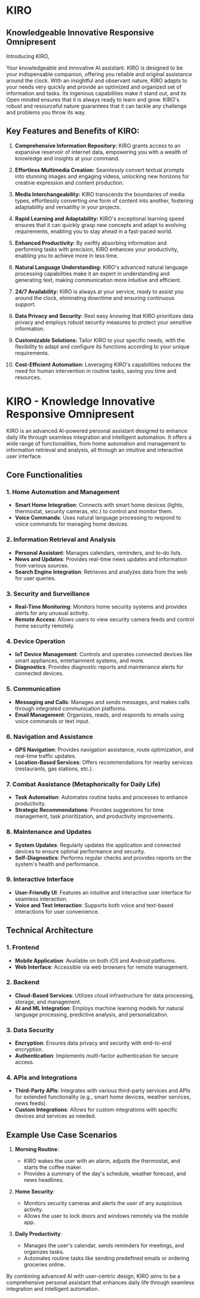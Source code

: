 

# KIRO



## Knowledgeable Innovative Responsive Omnipresent

Introducing KIRO,

Your knowledgeable and innovative AI assistant. KIRO is designed to be your indispensable companion, offering you reliable and original assistance around the clock. With an insightful and observant nature, KIRO adapts to your needs very quickly and provide an optimized and organized set of information and tasks. Its ingenious capabilities make it stand out, and its Open minded ensures that it is always ready to learn and grow. KIRO's robust and resourceful nature guarantees that it can tackle any challenge and problems you throw its way.


## Key Features and Benefits of KIRO:

1. **Comprehensive Information Repository:** KIRO grants access to an expansive reservoir of internet data, empowering you with a wealth of knowledge and insights at your command.

2. **Effortless Multimedia Creation:** Seamlessly convert textual prompts into stunning images and engaging videos, unlocking new horizons for creative expression and content production.

3. **Media Interchangeability:** KIRO transcends the boundaries of media types, effortlessly converting one form of content into another, fostering adaptability and versatility in your projects.

4. **Rapid Learning and Adaptability:** KIRO's exceptional learning speed ensures that it can quickly grasp new concepts and adapt to evolving requirements, enabling you to stay ahead in a fast-paced world.

5. **Enhanced Productivity:** By swiftly absorbing information and performing tasks with precision, KIRO enhances your productivity, enabling you to achieve more in less time.

6. **Natural Language Understanding:** KIRO's advanced natural language processing capabilities make it an expert in understanding and generating text, making communication more intuitive and efficient.

7. **24/7 Availability:** KIRO is always at your service, ready to assist you around the clock, eliminating downtime and ensuring continuous support.

8. **Data Privacy and Security:** Rest easy knowing that KIRO prioritizes data privacy and employs robust security measures to protect your sensitive information.

9. **Customizable Solutions:** Tailor KIRO to your specific needs, with the flexibility to adapt and configure its functions according to your unique requirements.

10. **Cost-Efficient Automation:** Leveraging KIRO's capabilities reduces the need for human intervention in routine tasks, saving you time and resources.

# KIRO - Knowledge Innovative Responsive Omnipresent

KIRO is an advanced AI-powered personal assistant designed to enhance daily life through seamless integration and intelligent automation. It offers a wide range of functionalities, from home automation and management to information retrieval and analysis, all through an intuitive and interactive user interface.

## Core Functionalities

### 1. Home Automation and Management
- **Smart Home Integration**: Connects with smart home devices (lights, thermostat, security cameras, etc.) to control and monitor them.
- **Voice Commands**: Uses natural language processing to respond to voice commands for managing home devices.

### 2. Information Retrieval and Analysis
- **Personal Assistant**: Manages calendars, reminders, and to-do lists.
- **News and Updates**: Provides real-time news updates and information from various sources.
- **Search Engine Integration**: Retrieves and analyzes data from the web for user queries.

### 3. Security and Surveillance
- **Real-Time Monitoring**: Monitors home security systems and provides alerts for any unusual activity.
- **Remote Access**: Allows users to view security camera feeds and control home security remotely.

### 4. Device Operation
- **IoT Device Management**: Controls and operates connected devices like smart appliances, entertainment systems, and more.
- **Diagnostics**: Provides diagnostic reports and maintenance alerts for connected devices.

### 5. Communication
- **Messaging and Calls**: Manages and sends messages, and makes calls through integrated communication platforms.
- **Email Management**: Organizes, reads, and responds to emails using voice commands or text input.

### 6. Navigation and Assistance
- **GPS Navigation**: Provides navigation assistance, route optimization, and real-time traffic updates.
- **Location-Based Services**: Offers recommendations for nearby services (restaurants, gas stations, etc.).

### 7. Combat Assistance (Metaphorically for Daily Life)
- **Task Automation**: Automates routine tasks and processes to enhance productivity.
- **Strategic Recommendations**: Provides suggestions for time management, task prioritization, and productivity improvements.

### 8. Maintenance and Updates
- **System Updates**: Regularly updates the application and connected devices to ensure optimal performance and security.
- **Self-Diagnostics**: Performs regular checks and provides reports on the system's health and performance.

### 9. Interactive Interface
- **User-Friendly UI**: Features an intuitive and interactive user interface for seamless interaction.
- **Voice and Text Interaction**: Supports both voice and text-based interactions for user convenience.

## Technical Architecture

### 1. Frontend
- **Mobile Application**: Available on both iOS and Android platforms.
- **Web Interface**: Accessible via web browsers for remote management.

### 2. Backend
- **Cloud-Based Services**: Utilizes cloud infrastructure for data processing, storage, and management.
- **AI and ML Integration**: Employs machine learning models for natural language processing, predictive analysis, and personalization.

### 3. Data Security
- **Encryption**: Ensures data privacy and security with end-to-end encryption.
- **Authentication**: Implements multi-factor authentication for secure access.

### 4. APIs and Integrations
- **Third-Party APIs**: Integrates with various third-party services and APIs for extended functionality (e.g., smart home devices, weather services, news feeds).
- **Custom Integrations**: Allows for custom integrations with specific devices and services as needed.

## Example Use Case Scenarios

1. **Morning Routine**:
   - KIRO wakes the user with an alarm, adjusts the thermostat, and starts the coffee maker.
   - Provides a summary of the day's schedule, weather forecast, and news headlines.

2. **Home Security**:
   - Monitors security cameras and alerts the user of any suspicious activity.
   - Allows the user to lock doors and windows remotely via the mobile app.

3. **Daily Productivity**:
   - Manages the user's calendar, sends reminders for meetings, and organizes tasks.
   - Automates routine tasks like sending predefined emails or ordering groceries online.

By combining advanced AI with user-centric design, KIRO aims to be a comprehensive personal assistant that enhances daily life through seamless integration and intelligent automation.
